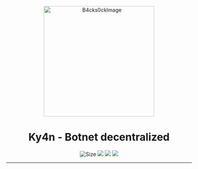 <div id="image" align="center">
  <img src="https://raw.githubusercontent.com/alk4x/alk4x/main/assets/cube.png" alt="B4cks0ckImage" height="300">
  <h1><strong>Ky4n - Botnet decentralized</strong></h1>
</div>

<div id="badges" align="center">
  <img src="https://img.shields.io/github/repo-size/aqu4x0/Ky4n?label=Size" alt="Size">
  <img src="https://img.shields.io/badge/Python-3.9-red.svg">
  <img src="https://img.shields.io/badge/Version-1.0.0-blue.svg">
  <img src="https://img.shields.io/badge/Open%20Source-%E2%9D%A4-brightgreen.svg">
</div>

---
